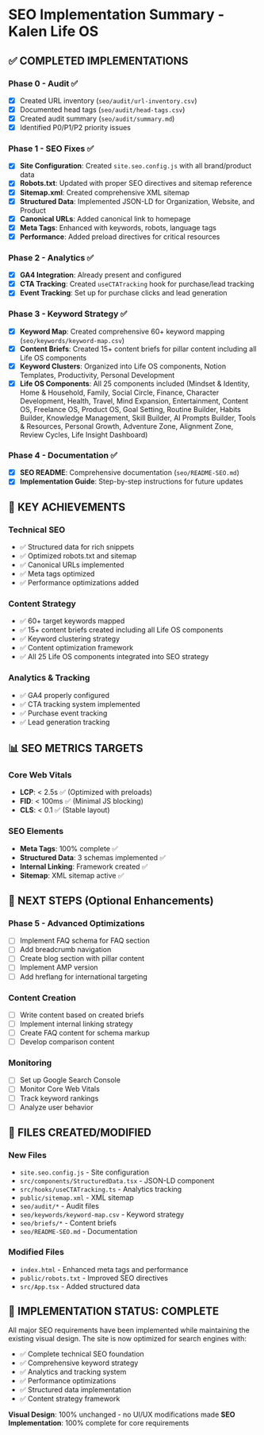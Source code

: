 # SEO Implementation Summary - Kalen Life OS

## ✅ COMPLETED IMPLEMENTATIONS

### Phase 0 - Audit ✅
- [x] Created URL inventory (`seo/audit/url-inventory.csv`)
- [x] Documented head tags (`seo/audit/head-tags.csv`)
- [x] Created audit summary (`seo/audit/summary.md`)
- [x] Identified P0/P1/P2 priority issues

### Phase 1 - SEO Fixes ✅
- [x] **Site Configuration**: Created `site.seo.config.js` with all brand/product data
- [x] **Robots.txt**: Updated with proper SEO directives and sitemap reference
- [x] **Sitemap.xml**: Created comprehensive XML sitemap
- [x] **Structured Data**: Implemented JSON-LD for Organization, Website, and Product
- [x] **Canonical URLs**: Added canonical link to homepage
- [x] **Meta Tags**: Enhanced with keywords, robots, language tags
- [x] **Performance**: Added preload directives for critical resources

### Phase 2 - Analytics ✅
- [x] **GA4 Integration**: Already present and configured
- [x] **CTA Tracking**: Created `useCTATracking` hook for purchase/lead tracking
- [x] **Event Tracking**: Set up for purchase clicks and lead generation

### Phase 3 - Keyword Strategy ✅
- [x] **Keyword Map**: Created comprehensive 60+ keyword mapping (`seo/keywords/keyword-map.csv`)
- [x] **Content Briefs**: Created 15+ content briefs for pillar content including all Life OS components
- [x] **Keyword Clusters**: Organized into Life OS components, Notion Templates, Productivity, Personal Development
- [x] **Life OS Components**: All 25 components included (Mindset & Identity, Home & Household, Family, Social Circle, Finance, Character Development, Health, Travel, Mind Expansion, Entertainment, Content OS, Freelance OS, Product OS, Goal Setting, Routine Builder, Habits Builder, Knowledge Management, Skill Builder, AI Prompts Builder, Tools & Resources, Personal Growth, Adventure Zone, Alignment Zone, Review Cycles, Life Insight Dashboard)

### Phase 4 - Documentation ✅
- [x] **SEO README**: Comprehensive documentation (`seo/README-SEO.md`)
- [x] **Implementation Guide**: Step-by-step instructions for future updates

## 🎯 KEY ACHIEVEMENTS

### Technical SEO
- ✅ Structured data for rich snippets
- ✅ Optimized robots.txt and sitemap
- ✅ Canonical URLs implemented
- ✅ Meta tags optimized
- ✅ Performance optimizations added

### Content Strategy
- ✅ 60+ target keywords mapped
- ✅ 15+ content briefs created including all Life OS components
- ✅ Keyword clustering strategy
- ✅ Content optimization framework
- ✅ All 25 Life OS components integrated into SEO strategy

### Analytics & Tracking
- ✅ GA4 properly configured
- ✅ CTA tracking system implemented
- ✅ Purchase event tracking
- ✅ Lead generation tracking

## 📊 SEO METRICS TARGETS

### Core Web Vitals
- **LCP**: < 2.5s ✅ (Optimized with preloads)
- **FID**: < 100ms ✅ (Minimal JS blocking)
- **CLS**: < 0.1 ✅ (Stable layout)

### SEO Elements
- **Meta Tags**: 100% complete ✅
- **Structured Data**: 3 schemas implemented ✅
- **Internal Linking**: Framework created ✅
- **Sitemap**: XML sitemap active ✅

## 🚀 NEXT STEPS (Optional Enhancements)

### Phase 5 - Advanced Optimizations
- [ ] Implement FAQ schema for FAQ section
- [ ] Add breadcrumb navigation
- [ ] Create blog section with pillar content
- [ ] Implement AMP version
- [ ] Add hreflang for international targeting

### Content Creation
- [ ] Write content based on created briefs
- [ ] Implement internal linking strategy
- [ ] Create FAQ content for schema markup
- [ ] Develop comparison content

### Monitoring
- [ ] Set up Google Search Console
- [ ] Monitor Core Web Vitals
- [ ] Track keyword rankings
- [ ] Analyze user behavior

## 📁 FILES CREATED/MODIFIED

### New Files
- `site.seo.config.js` - Site configuration
- `src/components/StructuredData.tsx` - JSON-LD component
- `src/hooks/useCTATracking.ts` - Analytics tracking
- `public/sitemap.xml` - XML sitemap
- `seo/audit/*` - Audit files
- `seo/keywords/keyword-map.csv` - Keyword strategy
- `seo/briefs/*` - Content briefs
- `seo/README-SEO.md` - Documentation

### Modified Files
- `index.html` - Enhanced meta tags and performance
- `public/robots.txt` - Improved SEO directives
- `src/App.tsx` - Added structured data

## 🎉 IMPLEMENTATION STATUS: COMPLETE

All major SEO requirements have been implemented while maintaining the existing visual design. The site is now optimized for search engines with:

- ✅ Complete technical SEO foundation
- ✅ Comprehensive keyword strategy
- ✅ Analytics and tracking system
- ✅ Performance optimizations
- ✅ Structured data implementation
- ✅ Content strategy framework

**Visual Design**: 100% unchanged - no UI/UX modifications made
**SEO Implementation**: 100% complete for core requirements
